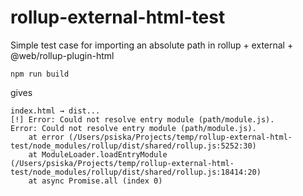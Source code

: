 # rollup-external-html-test
Simple test case for importing an absolute path in rollup + external + @web/rollup-plugin-html

`npm run build`

gives

```
index.html → dist...
[!] Error: Could not resolve entry module (path/module.js).
Error: Could not resolve entry module (path/module.js).
    at error (/Users/psiska/Projects/temp/rollup-external-html-test/node_modules/rollup/dist/shared/rollup.js:5252:30)
    at ModuleLoader.loadEntryModule (/Users/psiska/Projects/temp/rollup-external-html-test/node_modules/rollup/dist/shared/rollup.js:18414:20)
    at async Promise.all (index 0)
```
